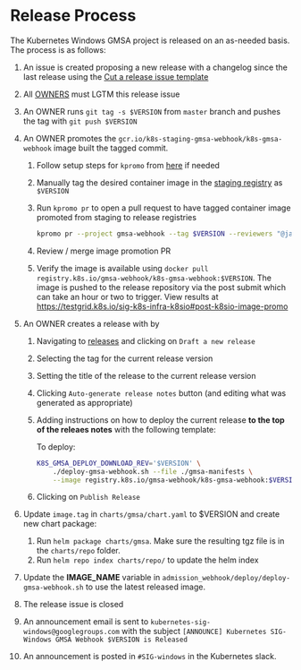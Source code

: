 # Release Process

The Kubernetes Windows GMSA project is released on an as-needed basis. The process is as follows:

1. An issue is created proposing a new release with a changelog since the last release using the [Cut a release issue template](.github//ISSUE_TEMPLATE/new-release.md)
1. All [OWNERS](OWNERS) must LGTM this release issue
1. An OWNER runs `git tag -s $VERSION` from `master` branch and pushes the tag with `git push $VERSION`
1. An OWNER promotes the `gcr.io/k8s-staging-gmsa-webhook/k8s-gmsa-webhook` image built the tagged commit.
    1. Follow setup steps for `kpromo` from [here](https://github.com/kubernetes-sigs/promo-tools/blob/main/docs/promotion-pull-requests.md#preparing-environment) if needed
    1. Manually tag the desired container image in the [staging registry](https://console.cloud.google.com/gcr/images/k8s-staging-gmsa-webhook/GLOBAL) as `$VERSION`
    1. Run `kpromo pr` to open a pull request to have tagged container image promoted from staging to release registries

        ```bash
        kpromo pr --project gmsa-webhook --tag $VERSION --reviewers "@jayunit100 @jsturtevant @marosset" --fork {your github username}
        ```

    1. Review / merge image promotion PR
    1. Verify the image is available using `docker pull registry.k8s.io/gmsa-webhook/k8s-gmsa-webhook:$VERSION`.  The image is pushed to the release repository via the post submit which can take an hour or two to trigger. View results at https://testgrid.k8s.io/sig-k8s-infra-k8sio#post-k8sio-image-promo

1. An OWNER creates a release with by
    1. Navigating to [releases](https://github.com/kubernetes-sigs/windows-gmsa/releases) and clicking on `Draft a new release`
    1. Selecting the tag for the current release version
    1. Setting the title of the release to the current release version
    1. Clicking `Auto-generate release notes` button (and editing what was generated as appropriate) 
    1. Adding instructions on how to deploy the current release **to the top of the releaes notes** with the following template:

        To deploy:

        ```bash
        K8S_GMSA_DEPLOY_DOWNLOAD_REV='$VERSION' \
            ./deploy-gmsa-webhook.sh --file ./gmsa-manifests \
            --image registry.k8s.io/gmsa-webhook/k8s-gmsa-webhook:$VERSION
        ```

    1. Clicking on `Publish Release`
1. Update `image.tag` in `charts/gmsa/chart.yaml` to $VERSION and create new chart package:
    1. Run `helm package charts/gmsa`. Make sure the resulting tgz file is in the `charts/repo` folder.
    1. Run `helm repo index charts/repo/` to update the helm index
1. Update the **IMAGE_NAME** variable in `admission_webhook/deploy/deploy-gmsa-webhook.sh` to use the latest released image.
1. The release issue is closed
1. An announcement email is sent to `kubernetes-sig-windows@googlegroups.com` with the subject `[ANNOUNCE] Kubernetes SIG-Windows GMSA Webhook $VERSION is Released`
1. An announcement is posted in `#SIG-windows` in the Kubernetes slack.

